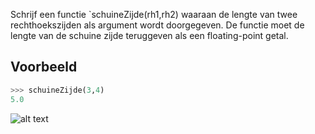 Schrijf een functie `schuineZijde(rh1,rh2) waaraan de lengte van twee rechthoekszijden als argument wordt doorgegeven.
De functie moet de lengte van de schuine zijde teruggeven als een floating-point getal.

## Voorbeeld

```python
>>> schuineZijde(3,4)
5.0
```
![alt text](description/figuurProgrammeursleerling.jpg)

